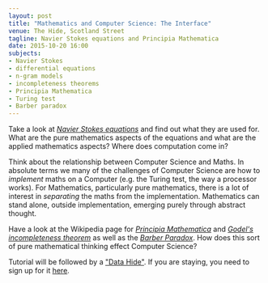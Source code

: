 ```yaml
---
layout: post
title: "Mathematics and Computer Science: The Interface"
venue: The Hide, Scotland Street
tagline: Navier Stokes equations and Principia Mathematica
date: 2015-10-20 16:00
subjects:
- Navier Stokes
- differential equations
- n-gram models
- incompleteness theorems
- Principia Mathematica
- Turing test
- Barber paradox
---
```


Take a look at [*Navier Stokes equations*](http://en.wikipedia.org/wiki/Navier%E2%80%93Stokes_equations)
and find out what they are used for. What are the pure mathematics aspects of the equations and what are the applied mathematics aspects? Where does computation come in?

Think about the relationship between Computer Science and Maths. In absolute terms we many of the challenges of Computer Science are how to *implement* maths on a Computer (e.g. the Turing test, the way a processor works). For Mathematics, particularly pure mathematics, there is a lot of interest in *separating* the maths from the implementation. Mathematics can stand alone, outside implementation, emerging purely through abstract thought.


Have a look at the Wikipedia page for [*Principia Mathematica*](http://en.wikipedia.org/wiki/Principia_Mathematica) and [*Godel's incompleteness theorem*](http://en.wikipedia.org/wiki/G%C3%B6del%27s_incompleteness_theorems) as well as the [*Barber Paradox*](http://en.wikipedia.org/wiki/Barber_paradox). How does this sort of pure mathematical thinking effect Computer Science?

Tutorial will be followed by a ["Data Hide"](http://opendsi.cc/datahide//2015/10/20/RDM-ai.html). If you are staying, you need to sign up for it [here](https://www.eventbrite.co.uk/e/the-data-hide-tickets-19038564860).
